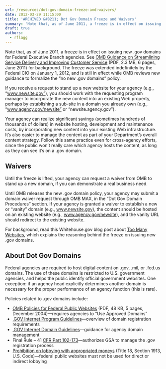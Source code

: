 ```yaml
---
url: /resources/dot-gov-domain-freeze-and-waivers/
date: 2012-03-29 11:15:00
title: 'ARCHIVED &#8211; Dot Gov Domain Freeze and Waivers'
summary: 'Note that, as of June 2011, a freeze is in effect on issuing new .gov domains for Federal Executive Branch agencies. '
draft: true
authors:
  - rflagg
---
```


Note that, as of June 2011, a freeze is in effect on issuing new .gov domains for Federal Executive Branch agencies. See [OMB Guidance on Streamlining Service Delivery and Improving Customer Service](http://www.whitehouse.gov/sites/default/files/omb/memoranda/2011/m11-24.pdf) (PDF, 2.3 MB, 6 pages, June 2011) for background. The freeze was extended indefinitely by the Federal CIO on January 1, 2012, and is still in effect while OMB reviews new guidance to formalize the “no new .gov domains” policy.

If you receive a request to stand up a new website for your agency (e.g., “www.newsite.gov”), you should work with the requesting program manager to incorporate the new content into an existing Web property, perhaps by establishing a sub-site in a domain you already own (e.g., “www.agency.gov/newsite” or “newsite.agency.gov”).

Your agency can realize significant savings (sometimes hundreds of thousands of dollars) in website hosting, development and maintenance costs, by incorporating new content into your existing Web infrastructure. It&#8217;s also easier to manage the content as part of your Department&#8217;s overall content strategy. Follow this same practice even for cross-agency efforts, since the public won&#8217;t really care which agency hosts the content, as long as they can see it&#8217;s on a .gov domain.

## Waivers

Until the freeze is lifted, your agency can request a waiver from OMB to stand up a new domain, if you can demonstrate a real business need.

Until OMB releases the new .gov domain policy, your agency may submit a domain waiver request through OMB MAX, in the &#8220;Dot Gov Domain Procedures&#8221; section. If your agency is granted a waiver to establish a new or &#8220;vanity&#8221; domain (e.g., www.newsite.gov), the content should be hosted on an existing website (e.g., www.agency.gov/newsite), and the vanity URL should redirect to the existing website.

For background, read this Whitehouse.gov blog post about [Too Many Websites](http://www.whitehouse.gov/blog/2011/06/13/toomanywebsitesgov), which explains the reasoning behind the freeze on issuing new .gov domains.

## About Dot Gov Domains

Federal agencies are required to host digital content on .gov, .mil, or .fed.us domains. The use of these domains is restricted to U.S. government agencies, and helps the public identify official government websites. One exception: if an agency head explicitly determines another domain is necessary for the proper performance of an agency function (this is rare).

Policies related to .gov domains include:

  * [OMB Policies for Federal Public Websites](http://www.whitehouse.gov/sites/default/files/omb/memoranda/fy2005/m05-04.pdf) (PDF, 48 KB, 5 pages, December 2004)—requires agencies to “Use Approved Domains”
  * [.GOV Internet Program Guidelines](https://www.dotgov.gov/portal/web/dotgov/program-guidelines)—overview of domain registration requirements
  * [.GOV Internet Domain Guidelines](https://www.dotgov.gov/portal/web/dotgov/domain-guidelines)—guidance for agency domain management
  * Final Rule &#8211; 41 [CFR Part 102-173](https://www.dotgov.gov/portal/web/dotgov/policy)—authorizes GSA to manage the .gov registration process
  * [Prohibition on lobbying with appropriated moneys](http://www.gpo.gov/fdsys/pkg/USCODE-2012-title18/pdf/USCODE-2012-title18-partI-chap93-sec1913.pdf) (Title 18, Section 1913, U.S. Code)—federal public websites must not be used for direct or indirect lobbying
